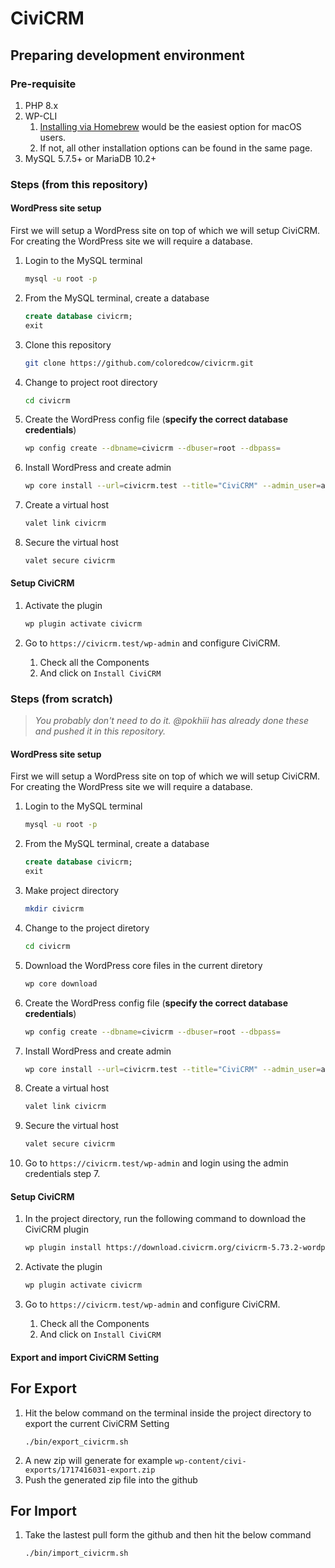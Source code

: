 # CiviCRM

## Preparing development environment

### Pre-requisite

1. PHP 8.x
2. WP-CLI
   1. [Installing via Homebrew](https://make.wordpress.org/cli/handbook/guides/installing/#installing-via-homebrew) would be the easiest option for macOS users.
   2. If not, all other installation options can be found in the same page.
3. MySQL 5.7.5+ or MariaDB 10.2+


### Steps (from this repository)

#### WordPress site setup

First we will setup a WordPress site on top of which we will setup CiviCRM. For creating the WordPress site we will require a database.

1. Login to the MySQL terminal
   ```sh
   mysql -u root -p
   ```

1. From the MySQL terminal, create a database
   ```sql
   create database civicrm;
   exit
   ```

1. Clone this repository
   ```sh
   git clone https://github.com/coloredcow/civicrm.git
   ```

1. Change to project root directory
   ```sh
   cd civicrm
   ```

1. Create the WordPress config file (**specify the correct database credentials**)
   ```sh
   wp config create --dbname=civicrm --dbuser=root --dbpass=
   ```

1. Install WordPress and create admin
   ```sh
   wp core install --url=civicrm.test --title="CiviCRM" --admin_user=admin --admin_password=admin --admin_email=admin@example.com
   ```

1. Create a virtual host
   ```sh
   valet link civicrm
   ```

1. Secure the virtual host
   ```sh
   valet secure civicrm
   ```

#### Setup CiviCRM

1. Activate the plugin
   ```sh
   wp plugin activate civicrm
   ```

2. Go to `https://civicrm.test/wp-admin` and configure CiviCRM.
   1. Check all the Components
   2. And click on `Install CiviCRM`

### Steps (from scratch)

> _You probably don't need to do it. @pokhiii has already done these and pushed it in this repository._
#### WordPress site setup

First we will setup a WordPress site on top of which we will setup CiviCRM. For creating the WordPress site we will require a database.

1. Login to the MySQL terminal
   ```sh
   mysql -u root -p
   ```

1. From the MySQL terminal, create a database
   ```sql
   create database civicrm;
   exit
   ```

1. Make project directory
   ```sh
   mkdir civicrm
   ```

1. Change to the project diretory
   ```sh
   cd civicrm
   ```

1. Download the WordPress core files in the current diretory
   ```sh
   wp core download
   ```

1. Create the WordPress config file (**specify the correct database credentials**)
   ```sh
   wp config create --dbname=civicrm --dbuser=root --dbpass=
   ```

1. Install WordPress and create admin
   ```sh
   wp core install --url=civicrm.test --title="CiviCRM" --admin_user=admin --admin_password=admin --admin_email=admin@example.com
   ```

1. Create a virtual host
   ```sh
   valet link civicrm
   ```

1. Secure the virtual host
   ```sh
   valet secure civicrm
   ```

1. Go to `https://civicrm.test/wp-admin` and login using the admin credentials step 7.

#### Setup CiviCRM

1. In the project directory, run the following command to download the CiviCRM plugin
   ```sh
   wp plugin install https://download.civicrm.org/civicrm-5.73.2-wordpress.zip
   ```

1. Activate the plugin
   ```sh
   wp plugin activate civicrm
   ```

1. Go to `https://civicrm.test/wp-admin` and configure CiviCRM.
   1. Check all the Components
   2. And click on `Install CiviCRM`


#### Export and import CiviCRM Setting 

## For Export

1. Hit the below command on the terminal inside the project directory to export the current CiviCRM Setting
   ```
   ./bin/export_civicrm.sh
   ```
2. A new zip will generate for example `wp-content/civi-exports/1717416031-export.zip`
3. Push the generated zip file into the github 

## For Import

1. Take the lastest pull form the github and then hit the below command
   ```
   ./bin/import_civicrm.sh
   ```


